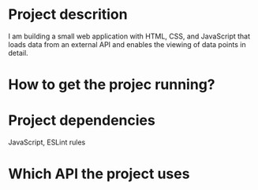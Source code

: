 # Project descrition #
I am building a small web application with HTML, CSS, and JavaScript that loads data from an external API and enables the viewing of data points in detail.

# How to get the projec running? 

# Project dependencies 
JavaScript, ESLint rules

# Which API the project uses #